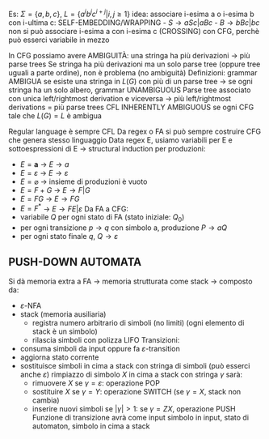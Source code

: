 Es:
	$\Sigma=\{a,b,c\}$, $L=\{a^ib^jc^{i+j}|i,j\geq1\}$
	idea: associare i-esima a o i-esima b con i-ultima c: SELF-EMBEDDING/WRAPPING
	- $S\rightarrow aSc|aBc$
	- $B\rightarrow bBc|bc$
	non si può associare i-esima a con i-esima c (CROSSING) con CFG, perchè può esserci variabile in mezzo

In CFG possiamo avere AMBIGUITÀ: una stringa ha più derivazioni -> più parse trees
Se stringa ha più derivazioni ma un solo parse tree (oppure tree uguali a parte ordine), non è problema (no ambiguità)
Definizioni: grammar AMBIGUA se esiste una stringa in $L(G)$ con più di un parse tree -> se ogni stringa ha un solo albero, grammar UNAMBIGUOUS
Parse tree associato con unica left/rightmost derivation e viceversa -> più left/rightmost derivations = più parse trees
CFL INHERENTLY AMBIGUOUS se ogni CFG tale che $L(G)=L$ è ambigua

Regular language è sempre CFL
Da regex o FA si può sempre costruire CFG che genera stesso linguaggio
Data regex E, usiamo variabili per E e sottoespressioni di E -> structural induction per produzioni:
- $E=\textbf{a}$ -> $E\rightarrow a$
- $E=\varepsilon$ -> $E\rightarrow \varepsilon$
- $E=\varnothing$ -> insieme di produzioni è vuoto
- $E=F+G$ -> $E\rightarrow F|G$
- $E=FG$ -> $E\rightarrow FG$
- $E=F^*$ -> $E\rightarrow FE|\varepsilon$
Da FA a CFG:
- variabile $Q$ per ogni stato di FA (stato iniziale: $Q_0$)
- per ogni transizione $p\rightarrow q$ con simbolo a, produzione $P\rightarrow aQ$
- per ogni stato finale $q$, $Q\rightarrow\varepsilon$

## PUSH-DOWN AUTOMATA
Si dà memoria extra a FA -> memoria strutturata come stack -> composto da:
- $\varepsilon$-NFA
- stack (memoria ausiliaria)
	- registra numero arbitrario di simboli (no limiti) (ogni elemento di stack è un simbolo)
	- rilascia simboli con polizza LIFO
Transizioni:
- consuma simboli da input oppure fa $\varepsilon$-transition
- aggiorna stato corrente
- sostituisce simboli in cima a stack con stringa di simboli (può esserci anche $\varepsilon$)
	rimpiazzo di simbolo $X$ in cima a stack con stringa $\gamma$ sarà:
	- rimuovere $X$ se $\gamma=\varepsilon$: operazione POP
	- sostituire $X$ se $\gamma=Y$: operazione SWITCH (se $\gamma=X$, stack non cambia)
	- inserire nuovi simboli se $|\gamma|>1$: se $\gamma=ZX$, operazione PUSH
Funzione di transizione avrà come input simbolo in input, stato di automaton, simbolo in cima a stack